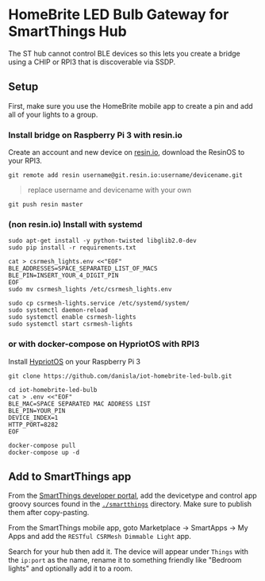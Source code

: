 # HomeBrite LED Bulb Gateway for SmartThings Hub

The ST hub cannot control BLE devices so this lets you create a bridge using a CHIP or RPI3 that is discoverable via SSDP.

## Setup

First, make sure you use the HomeBrite mobile app to create a pin and add all of your lights to a group.

### Install bridge on Raspberry Pi 3 with resin.io

Create an account and new device on [resin.io](http://resin.io), download the ResinOS to your RPI3.

```
git remote add resin username@git.resin.io:username/devicename.git
```

> replace username and devicename with your own

```
git push resin master
```

### (non resin.io) Install with systemd

```
sudo apt-get install -y python-twisted libglib2.0-dev
sudo pip install -r requirements.txt
```

```
cat > csrmesh_lights.env <<"EOF"
BLE_ADDRESSES=SPACE_SEPARATED_LIST_OF_MACS
BLE_PIN=INSERT_YOUR_4_DIGIT_PIN
EOF
sudo mv csrmesh_lights /etc/csrmesh_lights.env
```

```
sudo cp csrmesh-lights.service /etc/systemd/system/
sudo systemctl daemon-reload
sudo systemctl enable csrmesh-lights
sudo systemctl start csrmesh-lights
```

### or with docker-compose on HypriotOS with RPI3

Install [HypriotOS](https://blog.hypriot.com/downloads/) on your Raspberry Pi 3

```
git clone https://github.com/danisla/iot-homebrite-led-bulb.git
```

```
cd iot-homebrite-led-bulb
cat > .env <<"EOF"
BLE_MAC=SPACE SEPARATED MAC ADDRESS LIST
BLE_PIN=YOUR_PIN
DEVICE_INDEX=1
HTTP_PORT=8282
EOF
```

```
docker-compose pull
docker-compose up -d
```

## Add to SmartThings app

From the [SmartThings developer portal](graph.api.smartthings.com), add the devicetype and control app groovy sources found in the [`./smartthings`](./smartthings) directory. Make sure to publish them after copy-pasting.

From the SmartThings mobile app, goto Marketplace -> SmartApps -> My Apps and add the `RESTful CSRMesh Dimmable Light` app.

Search for your hub then add it. The device will appear under `Things` with the `ip:port` as the name, rename it to something friendly like "Bedroom lights" and optionally add it to a room.
